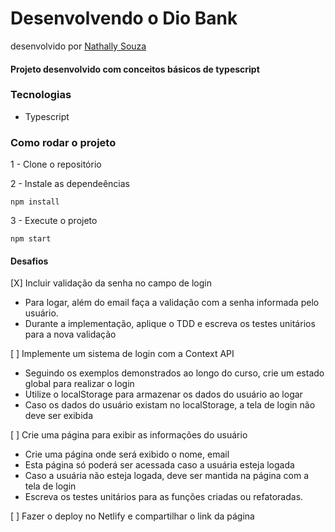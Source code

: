 # Desenvolvendo o Dio Bank

desenvolvido por [Nathally Souza](https://github.com/nathyts)

#### Projeto desenvolvido com conceitos básicos de typescript

### Tecnologias

- Typescript

### Como rodar o projeto

1 - Clone o repositório

2 - Instale as dependeências

    npm install

3 - Execute o projeto

    npm start

#### Desafios

[X] Incluir validação da senha no campo de login

- Para logar, além do email faça a validação com a senha informada pelo usuário.
- Durante a implementação, aplique o TDD e escreva os testes unitários para a nova validação

[ ] Implemente um sistema de login com a Context API

- Seguindo os exemplos demonstrados ao longo do curso, crie um estado global para realizar o login
- Utilize o localStorage para armazenar os dados do usuário ao logar
- Caso os dados do usuário existam no localStorage, a tela de login não deve ser exibida

[ ] Crie uma página para exibir as informações do usuário

- Crie uma página onde será exibido o nome, email
- Esta página só poderá ser acessada caso a usuária esteja logada
- Caso a usuária não esteja logada, deve ser mantida na página com a tela de login
- Escreva os testes unitários para as funções criadas ou refatoradas.

[ ] Fazer o deploy no Netlify e compartilhar o link da página
